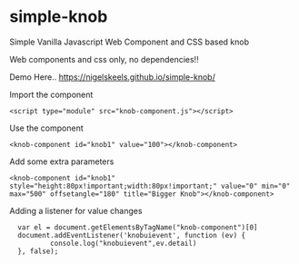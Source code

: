 # simple-knob
Simple Vanilla Javascript Web Component and CSS based knob

Web components and css only, no dependencies!!

Demo Here..
https://nigelskeels.github.io/simple-knob/


Import the component
```
<script type="module" src="knob-component.js"></script>
```

Use the component
```
<knob-component id="knob1" value="100"></knob-component>
```

Add some extra parameters
```
<knob-component id="knob1" style="height:80px!important;width:80px!important;" value="0" min="0" max="500" offsetangle="180" title="Bigger Knob"></knob-component>

```

Adding a listener for value changes
```
  var el = document.getElementsByTagName("knob-component")[0]
  document.addEventListener('knobuievent', function (ev) { 
          console.log("knobuievent",ev.detail) 
  }, false);
```
